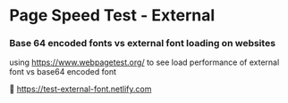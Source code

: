 # Page Speed Test - External
### Base 64 encoded fonts vs external font loading on websites

using https://www.webpagetest.org/ to see load performance of external font vs base64 encoded font

:link: https://test-external-font.netlify.com
